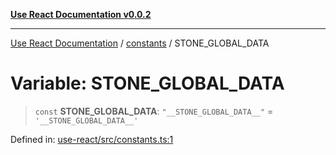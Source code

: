 [**Use React Documentation v0.0.2**](../../README.md)

***

[Use React Documentation](../../modules.md) / [constants](../README.md) / STONE\_GLOBAL\_DATA

# Variable: STONE\_GLOBAL\_DATA

> `const` **STONE\_GLOBAL\_DATA**: `"__STONE_GLOBAL_DATA__"` = `'__STONE_GLOBAL_DATA__'`

Defined in: [use-react/src/constants.ts:1](https://github.com/stonemjs/use-react/blob/48b0fa89405b138aef5b9a5bc1a85e12108c1404/src/constants.ts#L1)

